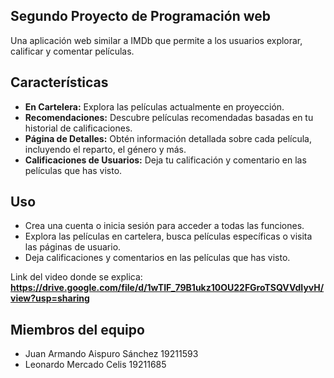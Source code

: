 ## Segundo Proyecto de Programación web

Una aplicación web similar a IMDb que permite a los usuarios explorar, calificar y comentar películas.

## Características

- **En Cartelera:** Explora las películas actualmente en proyección.
- **Recomendaciones:** Descubre películas recomendadas basadas en tu historial de calificaciones.
- **Página de Detalles:** Obtén información detallada sobre cada película, incluyendo el reparto, el género y más.
- **Calificaciones de Usuarios:** Deja tu calificación y comentario en las películas que has visto.

## Uso

- Crea una cuenta o inicia sesión para acceder a todas las funciones.
- Explora las películas en cartelera, busca películas específicas o visita las páginas de usuario.
- Deja calificaciones y comentarios en las películas que has visto.
  
Link del video donde se explica: 
**https://drive.google.com/file/d/1wTIF_79B1ukz10OU22FGroTSQVVdIyvH/view?usp=sharing**

## Miembros del equipo
- Juan Armando Aispuro Sánchez 19211593
- Leonardo Mercado Celis 19211685
